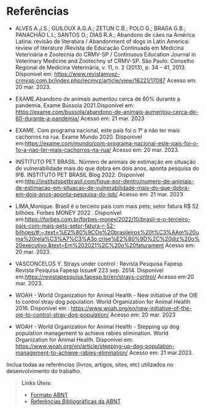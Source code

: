 # Referências

- ALVES A.J.S.; GUILOUX A.G.A.; ZETUN C.B.; POLO G.; BRAGA G.B.; PANACHÃO L.I.; SANTOS O.; DIAS R.A.; Abandono de cães na América Latina: revisão de literatura / Abandonment of dogs in Latin America: review of literature /Revista de Educação Continuada em Medicina Veterinária e Zootecnia do CRMV-SP / Continuous Education Journal in Veterinary Medicine and Zootechny of CRMV-SP. São Paulo: Conselho Regional de Medicina Veterinária, v. 11, n. 2 (2013), p. 34 - 41, 2013. Disponível em: https://www.revistamvez-crmvsp.com.br/index.php/recmvz/article/view/16221/17087 Acesso em: 20 mar. 2023.

- EXAME.Abandono de animais aumentou cerca de 60% durante a pandemia. Exame Bússola 2021.Disponível em: https://exame.com/bussola/abandono-de-animais-aumentou-cerca-de-60-durante-a-pandemia/ Acesso em: 21 mar. 2023

- EXAME. Com programa nacional, este país foi o 1º a não ter mais cachorros na rua. Exame Mundo 2020. Disponível em:https://exame.com/mundo/com-programa-nacional-este-pais-foi-o-1o-a-nao-ter-mais-cachorros-na-rua/ Acesso em: 20 mar. 2023.

- INSTITUTO PET BRASIL. Número de animais de estimação em situação de vulnerabilidade mais do que dobra em dois anos, aponta pesquisa do IPB. INSTITUTO PET BRASIL Blog 2022. Disponível em:http://institutopetbrasil.com/fique-por-dentro/numero-de-animais-de-estimacao-em-situacao-de-vulnerabilidade-mais-do-que-dobra-em-dois-anos-aponta-pesquisa-do-ipb/ Acesso em: 21 mar. 2023

- LIMA,Monique. Brasil é o terceiro país com mais pets; setor fatura R$ 52 bilhões. Forbes MONEY 2022 . Disponível em:https://forbes.com.br/forbes-money/2022/10/brasil-e-o-terceiro-pais-com-mais-pets-setor-fatura-r-52-bilhoes/#:~:text=%E2%80%9COs%20brasileiros%20t%C3%AAm%20uma%20rela%C3%A7%C3%A3o,crise%E2%80%9D%2C%20diz%20o%20executivo.&text=Em%202021%2C%20o%20faturament Acesso em: 20 mar. 2023.

- VASCONCELOS Y. Strays under control : Revista Pesquisa Fapesp Revista Pesquisa Fapesp Issue# 223 sep. 2014. Disponível em:https://revistapesquisa.fapesp.br/en/strays-control/ Acesso em:20 mar. 2023.

- WOAH - World Organization for Animal Health - New initiative of the OIE to control stray dog population. World Organization for Animal Health 2016. Disponível em : https://www.woah.org/en/new-initiative-of-the-oie-to-control-stray-dog-population/ Acesso em: 20 mar. 2023

- WOAH - World Organization for Animal Health - Stepping up dog population management to achieve rabies elimination. World Organization for Animal Health. Disponível em: https://www.woah.org/en/article/stepping-up-dog-population-management-to-achieve-rabies-elimination/ Acesso em: 21 mar.2023.

Inclua todas as referências (livros, artigos, sites, etc) utilizados no desenvolvimento do trabalho.

> **Links Úteis**:
>
> - [Formato ABNT](https://www.normastecnicas.com/abnt/trabalhos-academicos/referencias/)
> - [Referências Bibliográficas da ABNT](https://comunidade.rockcontent.com/referencia-bibliografica-abnt/)
